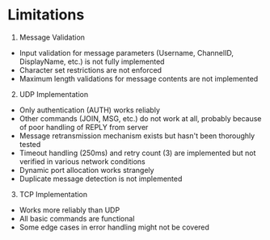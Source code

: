 # Limitations

1. Message Validation
  - Input validation for message parameters (Username, ChannelID, DisplayName, etc.) is not fully implemented
  - Character set restrictions are not enforced
  - Maximum length validations for message contents are not implemented

2. UDP Implementation
  - Only authentication (AUTH) works reliably
  - Other commands (JOIN, MSG, etc.) do not work at all, probably because of poor handling of REPLY from server
  - Message retransmission mechanism exists but hasn't been thoroughly tested
  - Timeout handling (250ms) and retry count (3) are implemented but not verified in various network conditions
  - Dynamic port allocation works strangely
  - Duplicate message detection is not implemented

3. TCP Implementation
  - Works more reliably than UDP
  - All basic commands are functional
  - Some edge cases in error handling might not be covered
